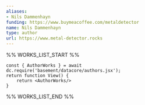 ```yaml
---
aliases:
- Nils Dammenhayn
funding: https://www.buymeacoffee.com/metaldetector
name: Nils Dammenhayn
type: author
url: https://www.metal-detector.rocks
---
```



%% WORKS_LIST_START %%

```datacorejsx
const { AuthorWorks } = await dc.require('basement/datacore/authors.jsx');
return function View() {
    return <AuthorWorks/>
}
```
%% WORKS_LIST_END %%